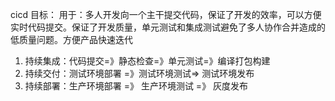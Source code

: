 cicd 目标：
用于：多人开发向一个主干提交代码，保证了开发的效率，可以方便实时代码提交。保证了开发质量，单元测试和集成测试避免了多人协作合并造成的低质量问题。方便产品快速迭代
1. 持续集成：代码提交=》静态检查=》单元测试=》编译打包构建
2. 持续交付：测试环境部署 =》测试环境测试=> 测试环境发布
3. 持续部署：生产环境部署 =》 生产环境测试 =》 灰度发布
